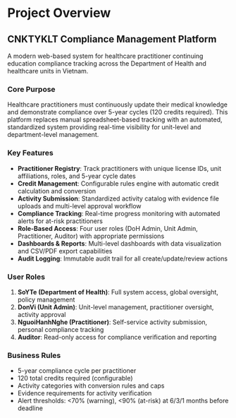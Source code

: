 # Project Overview

## CNKTYKLT Compliance Management Platform

A modern web-based system for healthcare practitioner continuing education compliance tracking across the Department of Health and healthcare units in Vietnam.

### Core Purpose
Healthcare practitioners must continuously update their medical knowledge and demonstrate compliance over 5-year cycles (120 credits required). This platform replaces manual spreadsheet-based tracking with an automated, standardized system providing real-time visibility for unit-level and department-level management.

### Key Features
- **Practitioner Registry**: Track practitioners with unique license IDs, unit affiliations, roles, and 5-year cycle dates
- **Credit Management**: Configurable rules engine with automatic credit calculation and conversion
- **Activity Submission**: Standardized activity catalog with evidence file uploads and multi-level approval workflow
- **Compliance Tracking**: Real-time progress monitoring with automated alerts for at-risk practitioners
- **Role-Based Access**: Four user roles (DoH Admin, Unit Admin, Practitioner, Auditor) with appropriate permissions
- **Dashboards & Reports**: Multi-level dashboards with data visualization and CSV/PDF export capabilities
- **Audit Logging**: Immutable audit trail for all create/update/review actions

### User Roles
1. **SoYTe (Department of Health)**: Full system access, global oversight, policy management
2. **DonVi (Unit Admin)**: Unit-level management, practitioner oversight, activity approval
3. **NguoiHanhNghe (Practitioner)**: Self-service activity submission, personal compliance tracking
4. **Auditor**: Read-only access for compliance verification and reporting

### Business Rules
- 5-year compliance cycle per practitioner
- 120 total credits required (configurable)
- Activity categories with conversion rules and caps
- Evidence requirements for activity verification
- Alert thresholds: <70% (warning), <90% (at-risk) at 6/3/1 months before deadline

